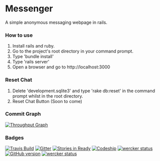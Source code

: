 # Messenger
A simple anonymous messaging webpage in rails.

### How to use
1. Install rails and ruby.
2. Go to the project's root directory in your command prompt.
3. Type 'bundle install'
4. Type 'rails server'
5. Open a browser and go to http://localhost:3000

### Reset Chat
1. Delete 'development.sqlite3' and type 'rake db:reset' in the command prompt whilst in the root directory.
2. Reset Chat Button (Soon to come)

### Commit Graph
[![Throughput Graph](https://graphs.waffle.io/0-Eclipse-0/Messenger/throughput.svg)](https://waffle.io/0-Eclipse-0/Messenger/metrics/throughput)

### Badges
[![Travis Build](https://travis-ci.org/ImagicalMine/ImagicalMine.svg)](https://travis-ci.org/0-Eclipse-0/Messenger)
[![Gitter](https://badges.gitter.im/0-Eclipse-0/Messenger.svg)](https://gitter.im/0-Eclipse-0/Messenger?utm_source=badge&utm_medium=badge&utm_campaign=pr-badge)
[![Stories in Ready](https://badge.waffle.io/0-Eclipse-0/Messenger.png?label=ready&title=Ready)](https://waffle.io/0-Eclipse-0/Messenger)
[![Codeship](https://codeship.com/projects/c3c52960-ec9b-0133-6d00-56fc93ede3cf/status?branch=master)](https://codeship.com/projects/148265/status?branch=master)
[![wercker status](https://app.wercker.com/status/75529ee7d55b706c388e7a66bf751d7e/s "wercker status")](https://app.wercker.com/project/bykey/75529ee7d55b706c388e7a66bf751d7e)
[![GitHub version](https://badge.fury.io/gh/boennemann%2Fbadges.svg)](http://badge.fury.io/gh/boennemann%2Fbadges)
[![wercker status](https://app.wercker.com/status/75529ee7d55b706c388e7a66bf751d7e/m "wercker status")](https://app.wercker.com/project/bykey/75529ee7d55b706c388e7a66bf751d7e)
